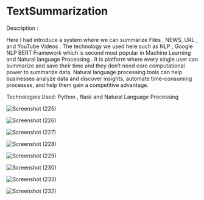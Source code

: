 ﻿# TextSummarization
 
Description :

Here  I had introduce a system where we can summarize  Files , NEWS, URL , and YouTube Videos . The technology we used here such as NLP , Google NLP BERT Framework which is second most popular in Machine Learning  and Natural language Processing .
It is  platform where every single user can summarize and save their time and they don’t need core computational power to summarize  data.
Natural language processing tools can help businesses analyze data and discover insights, automate time-consuming processes, and help them gain a competitive advantage.


Technologies Used:
Python , flask and Natural Language Processing 





![Screenshot (225)](https://user-images.githubusercontent.com/68272778/135576881-bf7cf39b-c06e-4596-9bb0-1f87ae1077e6.png)


![Screenshot (226)](https://user-images.githubusercontent.com/68272778/135576919-73df53b2-054e-4bc1-9d8c-10adbc5ad6a7.png)



![Screenshot (227)](https://user-images.githubusercontent.com/68272778/135576928-85e613c3-fdb4-4be5-8eb9-99a3585fca7c.png)


![Screenshot (228)](https://user-images.githubusercontent.com/68272778/135576954-32b5bcb5-bf24-4586-be66-9ebe9a04e4a4.png)



 ![Screenshot (229)](https://user-images.githubusercontent.com/68272778/135576964-f0c5e46c-d6a2-4a4f-9b18-06e7ae7632ee.png)


![Screenshot (230)](https://user-images.githubusercontent.com/68272778/135576990-8c04f3c9-41f5-4b96-be96-e8f4e82ceb9f.png)


![Screenshot (233)](https://user-images.githubusercontent.com/68272778/135577320-e53fd7e5-6132-4f3c-8aaf-e95ceaef9bbb.png)



![Screenshot (232)](https://user-images.githubusercontent.com/68272778/135577005-135eefbe-0002-4051-a815-7ef378173907.png)






       
       
       
       
       
       
       
       
       
       
       
       
       
       
       
       
       
       
       
